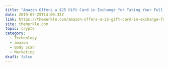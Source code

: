 ```yaml
---
title: "Amazon Offers a $25 Gift Card in Exchange for Taking Your Full Body Scan"
date: 2019-05-25T14:00:33Z
link: https://themerkle.com/amazon-offers-a-25-gift-card-in-exchange-for-taking-your-full-body-scan/?utm_medium=RSS&utm_source=hune
site: themerkle.com
topic: crypto
category:
  - Technology
  - amazon
  - Body Scan
  - Marketing
draft: false
---
```

